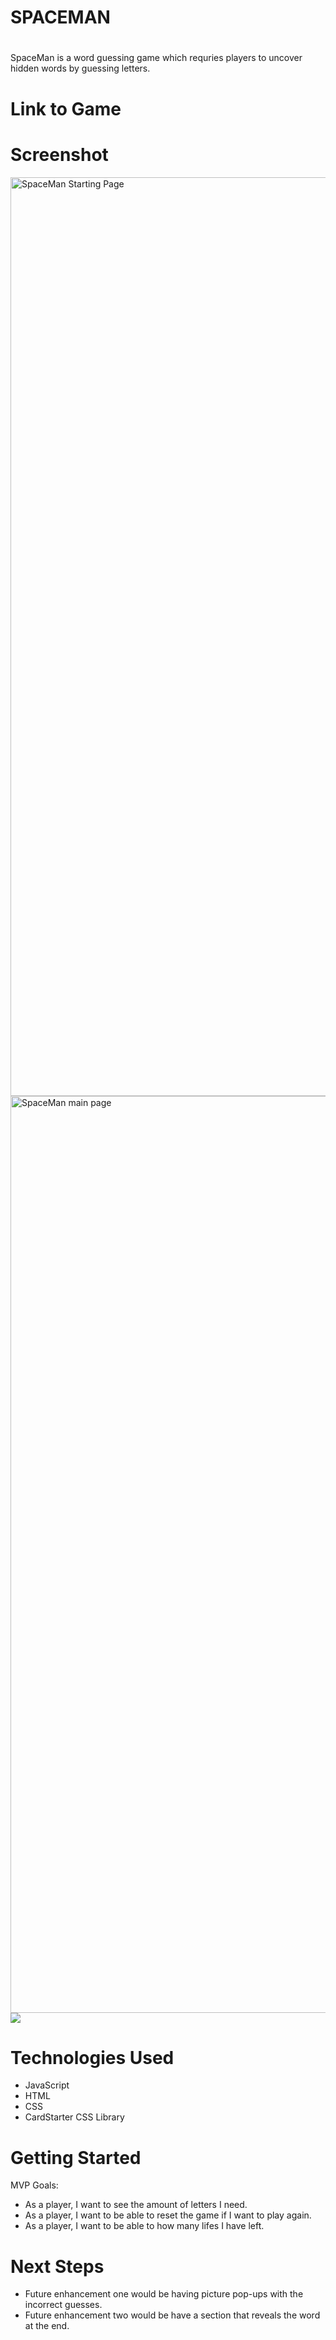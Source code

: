# SPACEMAN
# <SpaceMan>
SpaceMan is a word guessing game which requries players to uncover hidden words by guessing letters. 
# Link to Game 

# Screenshot
<img width="1470" alt="SpaceMan Starting Page" src="https://github.com/farihanayab/SPACEMAN/assets/134460266/c256acf2-80e3-4522-8108-e6c83f3c5fe2">
<img width="1467" alt="SpaceMan main page" src="https://github.com/farihanayab/SPACEMAN/assets/134460266/964f4ed0-173e-4fd0-8fbb-2d5323100e7e">


<img src="url to your image on imgur">

# Technologies Used

- JavaScript
- HTML
- CSS
- CardStarter CSS Library

# Getting Started
MVP Goals:
- As a player, I want to see the amount of letters I need. 
- As a player, I want to be able to reset the game if I want to play again.
- As a player, I want to be able to how many lifes I have left.  
# Next Steps

- Future enhancement one would be having picture pop-ups with the incorrect guesses.
- Future enhancement two would be have a section that reveals the word at the end. 
